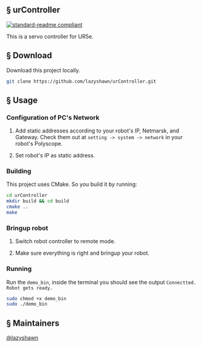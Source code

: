 ## § urController
[![standard-readme compliant](
https://img.shields.io/badge/readme%20style-standard-brightgreen.svg?style=flat-square)](
https://github.com/RichardLitt/standard-readme)

This is a servo controller for UR5e.

## § Download
Download this project locally.
```bash
git clone https://github.com/lazyshawn/urController.git
```

## § Usage
### Configuration of PC's Network
1. Add static addresses according to your robot's IP, Netmarsk, and Gateway.
Check them out at `setting -> system -> network` in your robot's Polyscope.

1. Set robot's IP as static address.

### Building
This project uses CMake. So you build it by running:
```bash
cd urController
mkdir build && cd build
cmake ..
make
```

### Bringup robot
1. Switch robot controller to remote mode.

1. Make sure everything is right and bringup your robot.

### Running
Run the `demo_bin`,
inside the terminal you should see the output `Connectted. Robot gets ready.`
```bash
sudo chmod +x demo_bin
sudo ./demo_bin
```


## § Maintainers
[@lazyshawn](https://github.com/lazyshawn)

